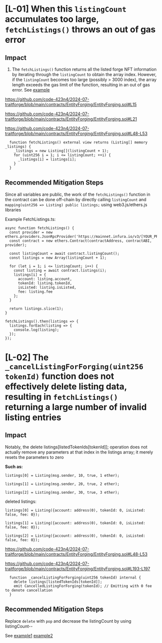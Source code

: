 # [L-01] When this `listingCount` accumulates too large, `fetchListings()` throws an out of gas error

## Impact
1. The `fetchListings()` function returns all the listed forge NFT information by iterating through the `listingCount` to obtain the array index. However, if the `listingCount` becomes too large (possibly > 3000 index), the array length exceeds the gas limit of the function, resulting in an out of gas error. See [example](https://ethereum.stackexchange.com/questions/135121/searching-lower-value-into-array-returns-out-of-gas-before-complete-the-total)


https://github.com/code-423n4/2024-07-traitforge/blob/main/contracts/EntityForging/EntityForging.sol#L15

https://github.com/code-423n4/2024-07-traitforge/blob/main/contracts/EntityForging/EntityForging.sol#L21

https://github.com/code-423n4/2024-07-traitforge/blob/main/contracts/EntityForging/EntityForging.sol#L48-L53

```
  function fetchListings() external view returns (Listing[] memory _listings) {
    _listings = new Listing[](listingCount + 1);
    for (uint256 i = 1; i <= listingCount; ++i) {
      _listings[i] = listings[i];
    }
  }
```
## Recommended Mitigation Steps
Since all variables are public, the work of the `fetchListings()` function in the contract can be done off-chain by directly calling `listingCount` and `mapping(uint256 => Listing) public listings;` using web3.js/ethers.js libraries

Example FetchListings.ts:
```
async function fetchListings() {
  const provider = new ethers.providers.JsonRpcProvider('https://mainnet.infura.io/v3/[YOUR_PROJECT_ID]');
  const contract = new ethers.Contract(contractAddress, contractABI, provider);

  const listingCount = await contract.listingCount();
  const listings = new Array(listingCount + 1);

  for (let i = 1; i <= listingCount; i++) {
    const listing = await contract.listings(i);
    listings[i] = {
      account: listing.account,
      tokenId: listing.tokenId,
      isListed: listing.isListed,
      fee: listing.fee
    };
  }

  return listings.slice(1);
}

fetchListings().then(listings => {
  listings.forEach(listing => {
    console.log(listing);
  });
});
```

# [L-02] The `_cancelListingForForging(uint256 tokenId)` function does not effectively delete listing data, resulting in `fetchListings()` returning a large number of invalid listing entries


## Impact
Notably, the delete listings[listedTokenIds[tokenId]]; operation does not actually remove any parameters at that index in the listings array; it merely resets the parameters to zero

**Such as:**

`listings[0] = Listing(msg.sender, 10, true, 1 ether);`

`listings[1] = Listing(msg.sender, 20, true, 2 ether);`

`listings[2] = Listing(msg.sender, 30, true, 3 ether);`

deleted listings:


`listings[0] = Listing({account: address(0), tokenId: 0, isListed: false, fee: 0});`

`listings[1] = Listing({account: address(0), tokenId: 0, isListed: false, fee: 0});`

`listings[2] = Listing({account: address(0), tokenId: 0, isListed: false, fee: 0});`


https://github.com/code-423n4/2024-07-traitforge/blob/main/contracts/EntityForging/EntityForging.sol#L48-L53

https://github.com/code-423n4/2024-07-traitforge/blob/main/contracts/EntityForging/EntityForging.sol#L193-L197

```
  function _cancelListingForForging(uint256 tokenId) internal {
    delete listings[listedTokenIds[tokenId]];
    emit CancelledListingForForging(tokenId); // Emitting with 0 fee to denote cancellation
  }
```

## Recommended Mitigation Steps
Replace `delete` with `pop` and decrease the listingCount by using listingCount--

See [example1](https://stackoverflow.com/questions/71268574/how-to-delete-item-of-array-in-solidity)  [example2](https://docs.soliditylang.org/en/v0.8.20/types.html#data-location-and-assignment-behaviour)
